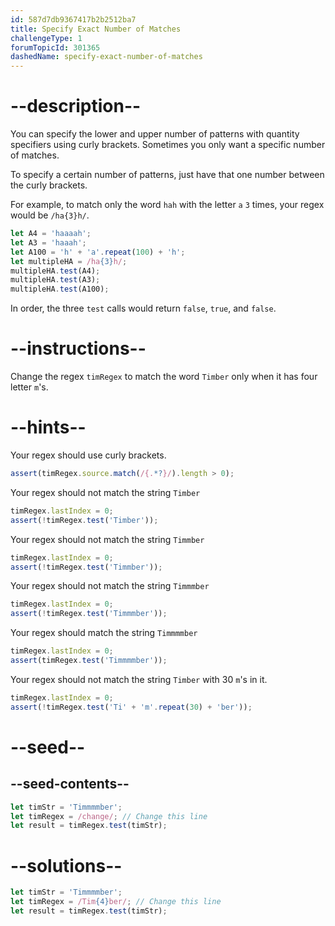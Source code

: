 ```yaml
---
id: 587d7db9367417b2b2512ba7
title: Specify Exact Number of Matches
challengeType: 1
forumTopicId: 301365
dashedName: specify-exact-number-of-matches
---
```


# --description--

You can specify the lower and upper number of patterns with quantity specifiers using curly brackets. Sometimes you only want a specific number of matches.

To specify a certain number of patterns, just have that one number between the curly brackets.

For example, to match only the word `hah` with the letter `a` `3` times, your regex would be `/ha{3}h/`.

```js
let A4 = 'haaaah';
let A3 = 'haaah';
let A100 = 'h' + 'a'.repeat(100) + 'h';
let multipleHA = /ha{3}h/;
multipleHA.test(A4);
multipleHA.test(A3);
multipleHA.test(A100);
```

In order, the three `test` calls would return `false`, `true`, and `false`.

# --instructions--

Change the regex `timRegex` to match the word `Timber` only when it has four letter `m`'s.

# --hints--

Your regex should use curly brackets.

```js
assert(timRegex.source.match(/{.*?}/).length > 0);
```

Your regex should not match the string `Timber`

```js
timRegex.lastIndex = 0;
assert(!timRegex.test('Timber'));
```

Your regex should not match the string `Timmber`

```js
timRegex.lastIndex = 0;
assert(!timRegex.test('Timmber'));
```

Your regex should not match the string `Timmmber`

```js
timRegex.lastIndex = 0;
assert(!timRegex.test('Timmmber'));
```

Your regex should match the string `Timmmmber`

```js
timRegex.lastIndex = 0;
assert(timRegex.test('Timmmmber'));
```

Your regex should not match the string `Timber` with 30 `m`'s in it.

```js
timRegex.lastIndex = 0;
assert(!timRegex.test('Ti' + 'm'.repeat(30) + 'ber'));
```

# --seed--

## --seed-contents--

```js
let timStr = 'Timmmmber';
let timRegex = /change/; // Change this line
let result = timRegex.test(timStr);
```

# --solutions--

```js
let timStr = 'Timmmmber';
let timRegex = /Tim{4}ber/; // Change this line
let result = timRegex.test(timStr);
```
